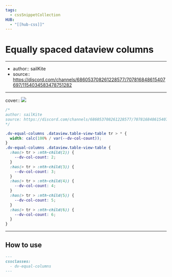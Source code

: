 ```yaml
---
tags:
  - cssSnippetCollection 
HUB:
  - "[[hub-css]]"
---
```

# Equally spaced dataview columns

---

- author:: sailKite
- source:: https://discord.com/channels/686053708261228577/707816848615407697/1154034583478751282

---

cover:: ![](https://i.imgur.com/fU7LRj3.png)

```css
/*
author: sailKite
source: https://discord.com/channels/686053708261228577/707816848615407697/1154034583478751282
*/

.dv-equal-columns .dataview.table-view-table tr > * {
  width: calc(100% / var(--dv-col-count));
}
.dv-equal-columns .dataview.table-view-table {
  :has(> tr > :nth-child(2)) {
    --dv-col-count: 2;
  }
  :has(> tr > :nth-child(3)) {
    --dv-col-count: 3;
  }
  :has(> tr > :nth-child(4)) {
    --dv-col-count: 4;
  }
  :has(> tr > :nth-child(5)) {
    --dv-col-count: 5;
  }
  :has(> tr > :nth-child(6)) {
    --dv-col-count: 6;
  }
}
```

---

## How to use

```md
---
cssclasses:
  - dv-equal-columns
---
```
